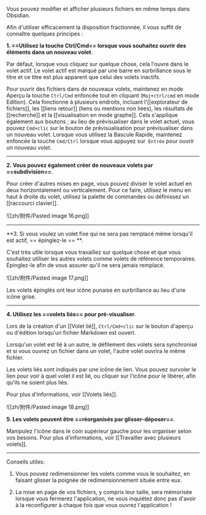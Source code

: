 Vous pouvez modifier et afficher plusieurs fichiers en même temps dans Obsidian.

Afin d'utiliser efficacement la disposition fractionnée, il vous suffit de connaître quelques principes :

**1. ==Utilisez la touche Ctrl/Cmd== lorsque vous souhaitez ouvrir des éléments dans un nouveau volet**.

Par défaut, lorsque vous cliquez sur quelque chose, cela l'ouvre dans le volet actif. Le volet actif est marqué par une barre en surbrillance sous le titre et ce titre est plus apparent que celui des volets inactifs.

Pour ouvrir des fichiers dans de nouveaux volets, maintenez en mode Aperçu la touche `Ctrl/Cmd` enfoncée tout en cliquant (`Maj+ctrl/cmd` en mode Edition). Cela fonctionne à plusieurs endroits, incluant l'[[explorateur de fichiers]], les [[liens retour]] (liens ou mentions non liées), les résultats de [[recherche]] et la [[visualisation en mode graphe]]. Cela s'applique également aux boutons ; au lieu de prévisualiser dans le volet actuel, vous pouvez `Cmd+clic` sur le bouton de prévisualisation pour prévisualiser dans un nouveau volet. Lorsque vous utilisez la Bascule Rapide, maintenez enfoncée la touche `Cmd/Ctrl` lorsque vous appuyez sur` Entrée` pour ouvrir un nouveau volet.

---

**2. Vous pouvez également créer de nouveaux volets par ==subdivision==**.

Pour créer d'autres mises en page, vous pouvez diviser le volet actuel en deux horizontalement ou verticalement. Pour ce faire, utilisez le menu en haut à droite du volet, utilisez la palette de commandes ou définissez un [[raccourci clavier]].

![[zh/附件/Pasted image 16.png]]

---

**3. Si vous voulez un volet fixe qui ne sera pas remplacé même lorsqu'il est actif, == épinglez-le == **.

C'est très utile lorsque vous travaillez sur quelque chose et que vous souhaitez utiliser les autres volets comme volets de référence temporaires. Épinglez-le afin de vous assurer qu'il ne sera jamais remplacé.

![[zh/附件/Pasted image 17.png]]

Les volets épinglés ont leur icône punaise en surbrillance au lieu d'une icône grise.

---

**4. Utilisez les ==volets liés== pour pré-visualiser**.

Lors de la création d'un [[Volet lié]], `Ctrl/Cmd+clic` sur le bouton d'aperçu ou d'édition lorsqu'un fichier Markdown est ouvert.

Lorsqu'un volet est lié à un autre, le défilement des volets sera synchronisé et si vous ouvrez un fichier dans un volet, l'autre volet ouvrira le même fichier.

Les volets liés sont indiqués par une icône de lien. Vous pouvez survoler le lien pour voir à quel volet il est lié, ou cliquer sur l'icône pour le libérer, afin qu'ils ne soient plus liés.

Pour plus d'informations, voir [[Volets liés]].

![[zh/附件/Pasted image 18.png]]

**5. Les volets peuvent être ==réorganisés par glisser-déposer==**.

Manipulez l'icône dans le coin supérieur gauche pour les organiser selon vos besoins. Pour plus d'informations, voir [[Travailler avec plusieurs volets]].

---

Conseils utiles:

1. Vous pouvez redimensionner les volets comme vous le souhaitez, en faisant glisser la poignée de redimensionnement située entre eux.

2. La mise en page de vos fichiers, y compris leur taille, sera mémorisée lorsque vous fermerez l'application, ne vous inquiétez donc pas d'avoir à la reconfigurer à chaque fois que vous ouvrez l'application !